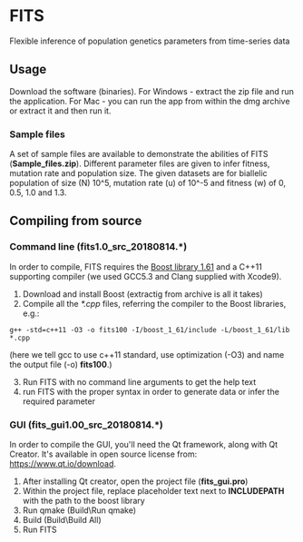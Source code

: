 # FITS
Flexible inference of population genetics parameters from time-series data

## Usage
Download the software (binaries). For Windows - extract the zip file and run the application. For Mac - you can run the app from within the dmg archive or extract it and then run it.

### Sample files
A set of sample files are available to demonstrate the abilities of FITS (**Sample_files.zip**).
Different parameter files are given to infer fitness, mutation rate and population size.
The given datasets are for biallelic population of size (N) 10^5, mutation rate (u) of 10^-5 and fitness (w) of 0, 0.5, 1.0 and 1.3.


## Compiling from source
### Command line (fits1.0_src_20180814.\*)
In order to compile, FITS requires the [Boost library 1.61](https://sourceforge.net/projects/boost/files/boost/1.61.0/) and a C++11 supporting compiler (we used GCC5.3 and Clang supplied with Xcode9).
1. Download and install Boost (extractig from archive is all it takes)
2. Compile all the *\*.cpp* files, referring the compiler to the Boost libraries, e.g.:
```
g++ -std=c++11 -O3 -o fits100 -I/boost_1_61/include -L/boost_1_61/lib *.cpp
```
(here we tell gcc to use c++11 standard, use optimization (-O3) and name the output file (-o) **fits100**.)

3. Run FITS with no command line arguments to get the help text
4. run FITS with the proper syntax in order to generate data or infer the required parameter

### GUI (fits_gui1.00_src_20180814.\*)
In order to compile the GUI, you'll need the Qt framework, along with Qt Creator. It's available in open source license from: https://www.qt.io/download.
1. After installing Qt creator, open the project file (**fits_gui.pro**)
2. Within the project file, replace placeholder text next to __INCLUDEPATH__ with the path to the boost library
3. Run qmake (Build\Run qmake)
4. Build (Build\Build All)
5. Run FITS

